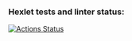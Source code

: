 ### Hexlet tests and linter status:
[![Actions Status](https://github.com/bombom70/layout-designer-tools-project-lvl3/workflows/hexlet-check/badge.svg)](https://github.com/bombom70/layout-designer-tools-project-lvl3/actions)